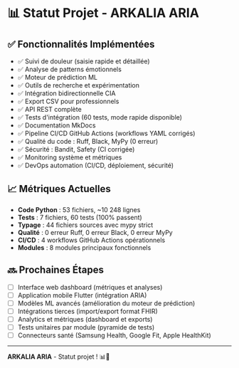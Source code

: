 # 📊 Statut Projet - ARKALIA ARIA

## ✅ Fonctionnalités Implémentées

- ✅ Suivi de douleur (saisie rapide et détaillée)
- ✅ Analyse de patterns émotionnels
- ✅ Moteur de prédiction ML
- ✅ Outils de recherche et expérimentation
- ✅ Intégration bidirectionnelle CIA
- ✅ Export CSV pour professionnels
- ✅ API REST complète
- ✅ Tests d'intégration (60 tests, mode rapide disponible)
- ✅ Documentation MkDocs
- ✅ Pipeline CI/CD GitHub Actions (workflows YAML corrigés)
- ✅ Qualité du code : Ruff, Black, MyPy (0 erreur)
- ✅ Sécurité : Bandit, Safety (CI corrigée)
- ✅ Monitoring système et métriques
- ✅ DevOps automation (CI/CD, déploiement, sécurité)

## 📈 Métriques Actuelles

- **Code Python** : 53 fichiers, ~10 248 lignes
- **Tests** : 7 fichiers, 60 tests (100% passent)
- **Typage** : 44 fichiers sources avec mypy strict
- **Qualité** : 0 erreur Ruff, 0 erreur Black, 0 erreur MyPy
- **CI/CD** : 4 workflows GitHub Actions opérationnels
- **Modules** : 8 modules principaux fonctionnels

## 🔜 Prochaines Étapes

- [ ] Interface web dashboard (métriques et analyses)
- [ ] Application mobile Flutter (intégration ARIA)
- [ ] Modèles ML avancés (amélioration du moteur de prédiction)
- [ ] Intégrations tierces (import/export format FHIR)
- [ ] Analytics et métriques (dashboard et exports)
- [ ] Tests unitaires par module (pyramide de tests)
- [ ] Connecteurs santé (Samsung Health, Google Fit, Apple HealthKit)

---

**ARKALIA ARIA** - Statut projet ! 📊🚀
